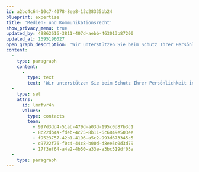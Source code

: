 ```yaml
---
id: a2bc4c64-10c7-4078-8ee8-13c28335bb24
blueprint: expertise
title: 'Medien- und Kommunikationsrecht'
show_privacy_menu: true
updated_by: 49862616-3811-407d-aebb-463013b87200
updated_at: 1695196027
open_graph_description: 'Wir unterstützen Sie beim Schutz Ihrer Persönlichkeit in der digitalen Welt oder helfen Ihnen, sich gegen Verletzungen Ihrer Persönlichkeitsrechte durch Medien zur Wehr zu setzen oder sich gegen solche Verletzungsklagen zu verteidigen. Auch begleiten wir Sie in allen rechtlichen Fragen, die sich beim Anbieten eines innovativen Internetdiensts stellen, wenn Sie die Infrastruktur einer Fernmeldedienstanbieterin benutzen, ein Fernseh-/Radioprogramm veranstalten oder neue Werbeformen einsetzen wollen. Wir sind mit anderen Worten Ansprechpersonen in sämtlichen Fragen des Medien-, Fernmelde-, Presse-, Radio- und Fernsehrechts sowie des zivil- und strafrechtlichen Persönlichkeitsschutzes.'
content:
  -
    type: paragraph
    content:
      -
        type: text
        text: 'Wir unterstützen Sie beim Schutz Ihrer Persönlichkeit in der digitalen Welt oder helfen Ihnen, sich gegen Verletzungen Ihrer Persönlichkeitsrechte durch Medien zur Wehr zu setzen oder sich gegen solche Verletzungsklagen zu verteidigen. Auch begleiten wir Sie in allen rechtlichen Fragen, die sich beim Anbieten eines innovativen Internetdiensts stellen, wenn Sie die Infrastruktur einer Fernmeldedienstanbieterin benutzen, ein Fernseh-/Radioprogramm veranstalten oder neue Werbeformen einsetzen wollen. Wir sind mit anderen Worten Ansprechpersonen in sämtlichen Fragen des Medien-, Fernmelde-, Presse-, Radio- und Fernsehrechts sowie des zivil- und strafrechtlichen Persönlichkeitsschutzes.'
  -
    type: set
    attrs:
      id: lmrfvr4n
      values:
        type: contacts
        team:
          - 997d3dd4-51ab-479d-a03d-195c0d87b3c1
          - 8c22db4a-fdeb-4c75-8b11-6c6849e503ee
          - f9523757-42b1-4196-a5c2-993d673345c5
          - c9722f76-f0c4-44c8-b00d-d8ee5c0d3d79
          - 17f3ef64-a4a2-4b50-a33e-a3bc519df03a
  -
    type: paragraph
---
```

